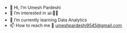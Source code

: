 - 👋 Hi, I’m Umesh Pardeshi
- 👀 I’m interested in 📊ℹ️👨‍💻
- 🌱 I’m currently learning Data Analytics 
- 📫 How to reach me 📧 umeshpardeshi9545@gmail.com

<!---
umeshpardeshi9545/umeshpardeshi9545 is a ✨ special ✨ repository because its `README.md` (this file) appears on your GitHub profile.
You can click the Preview link to take a look at your changes.
--->
